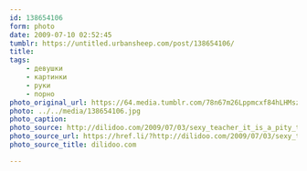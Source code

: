 ```yaml
---
id: 138654106
form: photo
date: 2009-07-10 02:52:45
tumblr: https://untitled.urbansheep.com/post/138654106/
title:
tags:
    - девушки
    - картинки
    - руки
    - порно
photo_original_url: https://64.media.tumblr.com/78n67m26Lppmcxf84hLHMszyo1_640.jpg
photo: ../../media/138654106.jpg
photo_caption:
photo_source: http://dilidoo.com/2009/07/03/sexy_teacher_it_is_a_pity_that_she_didnt_teach_me_13_photos.html
photo_source_url: https://href.li/?http://dilidoo.com/2009/07/03/sexy_teacher_it_is_a_pity_that_she_didnt_teach_me_13_photos.html
photo_source_title: dilidoo.com

---
```


